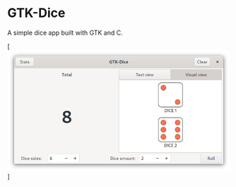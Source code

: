 # GTK-Dice
A simple dice app built with GTK and C.

[![GTK-Dice Screenshot](ui/screenshot.png?raw=true)]
